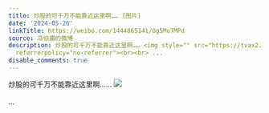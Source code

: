 ```yaml
---
title: 炒股的可千万不能靠近这里啊…… [图片]
date: '2024-05-26'
linkTitle: https://weibo.com/1444865141/Og5Mu7MPd
source: 马伯庸的微博
description: 炒股的可千万不能靠近这里啊…… <img style="" src="https://tvax2.sinaimg.cn/large/001zMvqtgy1hq345lt15bj62c0340b2b02.jpg"
  referrerpolicy="no-referrer"><br><br> ...
disable_comments: true
---
```

炒股的可千万不能靠近这里啊…… <img style="" src="https://tvax2.sinaimg.cn/large/001zMvqtgy1hq345lt15bj62c0340b2b02.jpg" referrerpolicy="no-referrer"><br><br> ...